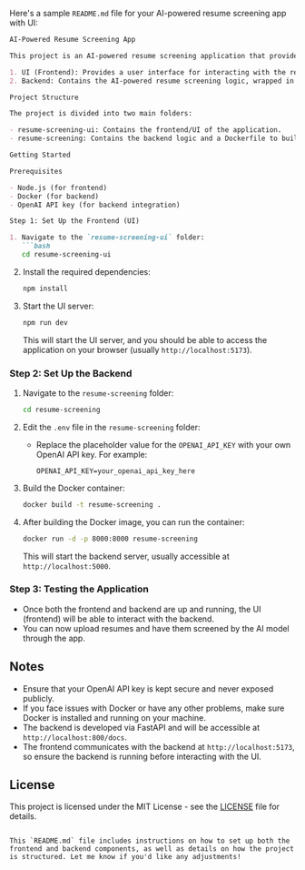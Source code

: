 Here's a sample `README.md` file for your AI-powered resume screening app with UI:

```markdown
AI-Powered Resume Screening App

This project is an AI-powered resume screening application that provides a user-friendly interface (UI) for screening resumes using an AI model. The app is split into two main components:

1. UI (Frontend): Provides a user interface for interacting with the resume screening tool.
2. Backend: Contains the AI-powered resume screening logic, wrapped in a Docker container.

Project Structure

The project is divided into two main folders:

- resume-screening-ui: Contains the frontend/UI of the application.
- resume-screening: Contains the backend logic and a Dockerfile to build the application backend.

Getting Started

Prerequisites

- Node.js (for frontend)
- Docker (for backend)
- OpenAI API key (for backend integration)

Step 1: Set Up the Frontend (UI)

1. Navigate to the `resume-screening-ui` folder:
   ```bash
   cd resume-screening-ui
   ```

2. Install the required dependencies:
   ```bash
   npm install
   ```

3. Start the UI server:
   ```bash
   npm run dev
   ```

   This will start the UI server, and you should be able to access the application on your browser (usually `http://localhost:5173`).

### Step 2: Set Up the Backend

1. Navigate to the `resume-screening` folder:
   ```bash
   cd resume-screening
   ```

2. Edit the `.env` file in the `resume-screening` folder:
   - Replace the placeholder value for the `OPENAI_API_KEY` with your own OpenAI API key. For example:
     ```
     OPENAI_API_KEY=your_openai_api_key_here
     ```

3. Build the Docker container:
   ```bash
   docker build -t resume-screening .
   ```

4. After building the Docker image, you can run the container:
   ```bash
   docker run -d -p 8000:8000 resume-screening
   ```

   This will start the backend server, usually accessible at `http://localhost:5000`.

### Step 3: Testing the Application

- Once both the frontend and backend are up and running, the UI (frontend) will be able to interact with the backend.
- You can now upload resumes and have them screened by the AI model through the app.


## Notes

- Ensure that your OpenAI API key is kept secure and never exposed publicly.
- If you face issues with Docker or have any other problems, make sure Docker is installed and running on your machine.
- The backend is developed via FastAPI and will be accessible at `http://localhost:800/docs`.
- The frontend communicates with the backend at `http://localhost:5173`, so ensure the backend is running before interacting with the UI.

## License

This project is licensed under the MIT License - see the [LICENSE](LICENSE) file for details.
```

This `README.md` file includes instructions on how to set up both the frontend and backend components, as well as details on how the project is structured. Let me know if you'd like any adjustments!
